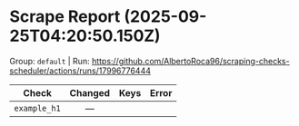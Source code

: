 # Scrape Report (2025-09-25T04:20:50.150Z)

Group: `default`  |  Run: https://github.com/AlbertoRoca96/scraping-checks-scheduler/actions/runs/17996776444

| Check | Changed | Keys | Error |
|---|:---:|:--|:--|
| `example_h1` | — |  |  |
